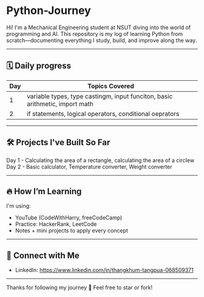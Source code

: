 # Python-Journey
Hi! I'm a Mechanical Engineering student at NSUT diving into the world of programming and AI. This repository is my log of learning Python from scratch—documenting everything I study, build, and improve along the way.

---

## 🗓 Daily progress

| Day | Topics Covered |
|------|----------------|
| 1 | variable types, type castingm, input funciton, basic arithmetic, import math |
| 2 | if statements, logical operators, conditional oeprators |


---

## 🛠️ Projects I've Built So Far

Day 1 - Calculating the area of a rectangle, calculating the area of a circlew <br>
Day 2 - Basic calculator, Temperature converter, Weight converter

---

## 🔥 How I’m Learning

I'm using:
- YouTube (CodeWithHarry, freeCodeCamp)
- Practice: HackerRank, LeetCode
- Notes + mini projects to apply every concept

---

## 🔗 Connect with Me

- LinkedIn: https://www.linkedin.com/in/thangkhum-tangpua-068509371

---

Thanks for following my journey 🙌 Feel free to star or fork!
